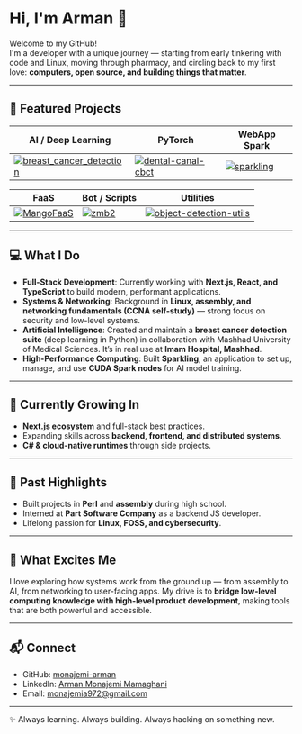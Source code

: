 # Hi, I'm Arman 👋

Welcome to my GitHub!  
I'm a developer with a unique journey — starting from early tinkering with code and Linux, moving through pharmacy, and circling back to my first love: **computers, open source, and building things that matter**.  

---
## 🚀 Featured Projects

| AI / Deep Learning | PyTorch | WebApp Spark |
|---------|---------------|-------|
| [![breast_cancer_detection](https://github-readme-stats.vercel.app/api/pin/?username=monajemi-arman&repo=breast_cancer_detection&theme=radical)](https://github.com/monajemi-arman/breast_cancer_detection) | [![dental-canal-cbct](https://github-readme-stats.vercel.app/api/pin/?username=monajemi-arman&repo=dental-canal-cbct&theme=radical)](https://github.com/monajemi-arman/dental-canal-cbct) | [![sparkling](https://github-readme-stats.vercel.app/api/pin/?username=monajemi-arman&repo=sparkling&theme=radical)](https://github.com/monajemi-arman/sparkling) |

| FaaS | Bot / Scripts | Utilities |
|------|---------------|-----------|
| [![MangoFaaS](https://github-readme-stats.vercel.app/api/pin/?username=aarani&repo=MangoFaaS&theme=radical)](https://github.com/aarani/MangoFaaS) | [![zmb2](https://github-readme-stats.vercel.app/api/pin/?username=monajemi-arman&repo=zmb2&theme=radical)](https://github.com/monajemi-arman/zmb2) | [![object-detection-utils](https://github-readme-stats.vercel.app/api/pin/?username=monajemi-arman&repo=object-detection-utils&theme=radical)](https://github.com/monajemi-arman/object-detection-utils) |

---

## 💻 What I Do
- **Full-Stack Development**: Currently working with **Next.js, React, and TypeScript** to build modern, performant applications.  
- **Systems & Networking**: Background in **Linux, assembly, and networking fundamentals (CCNA self-study)** — strong focus on security and low-level systems.  
- **Artificial Intelligence**: Created and maintain a **breast cancer detection suite** (deep learning in Python) in collaboration with Mashhad University of Medical Sciences. It’s in real use at **Imam Hospital, Mashhad**.  
- **High-Performance Computing**: Built **Sparkling**, an application to set up, manage, and use **CUDA Spark nodes** for AI model training.  

---

## 🌱 Currently Growing In
- **Next.js ecosystem** and full-stack best practices.  
- Expanding skills across **backend, frontend, and distributed systems**.
- **C# & cloud-native runtimes** through side projects.  

---

## 🧩 Past Highlights
- Built projects in **Perl** and **assembly** during high school.  
- Interned at **Part Software Company** as a backend JS developer.  
- Lifelong passion for **Linux, FOSS, and cybersecurity**.  

---

## 🔭 What Excites Me
I love exploring how systems work from the ground up — from assembly to AI, from networking to user-facing apps. My drive is to **bridge low-level computing knowledge with high-level product development**, making tools that are both powerful and accessible.  

---

## 📬 Connect
- GitHub: [monajemi-arman](https://github.com/monajemi-arman)  
- LinkedIn: [Arman Monajemi Mamaghani](https://www.linkedin.com/in/arman-monajemi-mamaghani-0556081ab/)  
- Email: [monajemia972@gmail.com](mailto:monajemia972@gmail.com)  

---
✨ Always learning. Always building. Always hacking on something new.
